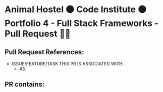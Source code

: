 # Animal Hostel 🟠 Code Institute 🟠 Portfolio 4 - Full Stack Frameworks - Pull Request 🎉🎉

## Pull Request References:
- ISSUE/FEATURE/TASK THIS PR IS ASSOCIATED WITH. 
    - #3

## PR contains:
